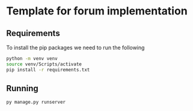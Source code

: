 # Template for forum implementation

## Requirements

To install the pip packages we need to run the following

````bash
python -m venv venv
source venv/Scripts/activate
pip install -r requirements.txt
````
## Running
````bash
py manage.py runserver
````
